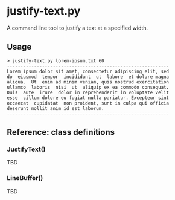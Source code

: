 # justify-text.py
A command line tool to justify a text at a specified width.

## Usage
```
> justify-text.py lorem-ipsum.txt 60
------------------------------------------------------------
Lorem ipsum dolor sit amet, consectetur adipiscing elit, sed
do  eiusmod  tempor  incididunt  ut  labore  et dolore magna
aliqua.  Ut  enim ad minim veniam, quis nostrud exercitation
ullamco  laboris  nisi  ut  aliquip ex ea commodo consequat.
Duis  aute  irure  dolor in reprehenderit in voluptate velit
esse  cillum dolore eu fugiat nulla pariatur. Excepteur sint
occaecat  cupidatat  non proident, sunt in culpa qui officia
deserunt mollit anim id est laborum.
------------------------------------------------------------
```
## Reference: class definitions

### JustifyText()
  TBD
### LineBuffer()
  TBD
